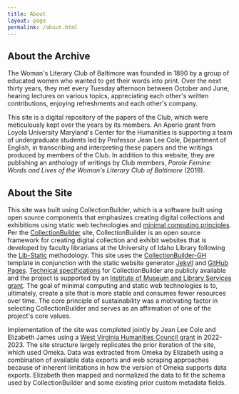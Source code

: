```yaml
---
title: About
layout: page
permalink: /about.html
---
```


## About the Archive
The Woman's Literary Club of Baltimore was founded in 1890 by a group of educated women who wanted to get their words into print. Over the next thirty years, they met every Tuesday afternoon between October and June, hearing lectures on various topics, appreciating each other's written contributions, enjoying refreshments and each other's company.

This site is a digital repository of the papers of the Club, which were meticulously kept over the years by its members. An Aperio grant from Loyola University Maryland's Center for the Humanities is supporting a team of undergraduate students led by Professor Jean Lee Cole, Department of English, in transcribing and interpreting these papers and the writings produced by members of the Club. In addition to this website, they are publishing an anthology of writings by Club members, *Parole Femine: Words and Lives of the Woman's Literary Club of Baltimore* (2019).

## About the Site
This site was built using CollectionBuilder, which is a software built using open source components that emphasizes creating digital collections and exhibitions using static web technologies and [minimal computing principles]( https://go-dh.github.io/mincomp/). Per the [CollectionBuilder]( https://collectionbuilder.github.io/) site, CollectionBuilder is an open source framework for creating digital collection and exhibit websites that is developed by faculty librarians at the University of Idaho Library following the [Lib-Static]( https://lib-static.github.io ) methodology. This site uses the [CollectionBuilder-GH]( https://github.com/CollectionBuilder/collectionbuilder-gh) template in conjunction with the static website generator [Jekyll]( https://jekyllrb.com/) and [GitHub Pages]( https://pages.github.com/). [Technical specifications]( https://collectionbuilder.github.io/about.html) for CollectionBuilder are publicly available and the project is supported by an [Institute of Museum and Library Services grant]( https://collectionbuilder.github.io/about.html#support). The goal of minimal computing and static web technologies is to, ultimately, create a site that is more stable and consumes fewer resources over time. The core principle of sustainability was a motivating factor in selecting CollectionBuilder and serves as an affirmation of one of the project's core values. 

Implementation of the site was completed jointly by Jean Lee Cole and Elizabeth James using a [West Virginia Humanities Council grant]( https://wvhumanities.org/grants/aboutourgrants/fellowship-grants-additional-information/) in 2022-2023. The site structure largely replicates the prior iteration of the site, which used Omeka. Data was extracted from Omeka by Elizabeth using a combination of available data exports and web scraping approaches because of inherent limitations in how the version of Omeka supports data exports. Elizabeth then mapped and normalized the data to fit the schema used by CollectionBuilder and some existing prior custom metadata fields. 


